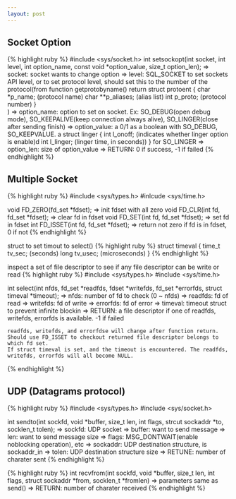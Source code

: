 ```yaml
---
layout: post
---
```


## Socket Option


{% highlight ruby %}
#include <sys/socket.h>
int setsockopt(int socket, int level, int option_name, const void \*option_value, size_t option_len);
	=> socket: socket wants to change option
	=> level: SQL_SOCKET to set sockets API level, or to set protocol level, should set this to the number of the protocol(from function getprotobyname() return struct protoent {
		char *p_name; (protocol name)
		char **p_aliases; (alias list)
		int p_proto; (protocol number)
		}	
	)
	=> option_name: option to set on socket. Ex: SO_DEBUG(open debug mode), SO_KEEPALIVE(keep connection always alive), SO_LINGER(close after sending finish)
	=> option_value: a 0/1 as a boolean with SO_DEBUG, SO_KEEPVALUE. a struct linger {
	int l_onoff; (indicates whether linger option is enable)d
	int l_linger; (linger time, in seconds))
	} for SO_LINGER
	=> option_len: size of option_value
	=> RETURN: 0 if success, -1 if failed
{% endhighlight %}

## Multiple Socket

{% highlight ruby %}
#include <sys/types.h>
#inlcude <sys/time.h>

void FD_ZERO(fd_set \*fdset);
	=> init fdset with all zero
void FD_CLR(int fd, fd_set \*fdset);
	=> clear fd in fdset
void FD_SET(int fd, fd_set \*fdset);
	=> set fd in fdset
int FD_ISSET(int fd, fd_set \*fdset);
	=> return not zero if fd is in fdset, 0 if not
{% endhighlight %}

struct to set timout to select()
{% highlight ruby %}
struct timeval {
	time_t tv_sec; (seconds)
	long tv_usec; (microseconds)
}
{% endhighlight %}

inspect a set of file descriptor to see if any file descriptor can be write or read
{% highlight ruby %}
#include <sys/types.h>
#include <sys/time.h>

int select(int nfds, fd_set \*readfds, fdset \*writefds, fd_set \*errorfds, struct timeval \*timeout);
	=> nfds: number of fd to check (0 ~ nfds)
	=> readfds: fd of read
	=> writefds: fd of write
	=> errorfds: fd of error
	=> timeval: timeout struct to prevent infinite blockin
	=> RETURN: a file descriptor if one of readfds, writefds, errorfds is available. -1 if failed
	
	readfds, writefds, and errorfdse will change after function return. Should use FD_ISSET to checkout returned file descriptor belongs to which fd set.
	If struct timeval is set, and the timeout is encountered. The readfds, writefds, errorfds will all become NULL.
{% endhighlight %}


## UDP (Datagrams protocol)
{% highlight ruby %}
#include <sys/types.h>
#include <sys/socket.h>

int sendto(int sockfd, void \*buffer, size_t len, int flags, strcut sockaddr \*to, socklen_t tolen);
	=> sockfd: UDP socket
	=> buffer: want to send message
	=> len: want to send message size
	=> flags: MSG_DONTWAIT(enable noblocking operation), etc
	=> sockaddr: UDP destination structure, is sockaddr_in
	=> tolen: UDP destination structure size
	=> RETUNE: number of charater sent
{% endhighlight %}

{% highlight ruby %}
int recvfrom(int sockfd, void \*buffer, size_t len, int flags, struct sockaddr \*from, socklen_t \*fromlen)
	=> parameters same as send()
	=> RETURN: number of charater received
{% endhighlight %}

